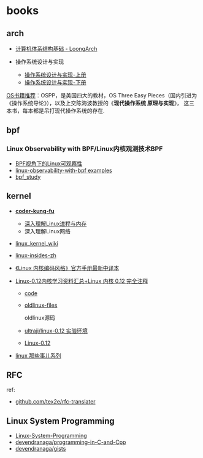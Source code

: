 # books

## arch
- [计算机体系结构基础 - LoongArch](https://foxsen.github.io/archbase/index.html)
- 操作系统设计与实现

	- [操作系统设计与实现-上册](https://github.com/8427003/study-minix-os)
	- [操作系统设计与实现-下册](https://cwlrin.wiki/wp-content/uploads/2021/02/%E6%93%8D%E4%BD%9C%E7%B3%BB%E7%BB%9F%E8%AE%BE%E8%AE%A1%E4%B8%8E%E5%AE%9E%E7%8E%B0_%E7%AC%AC3%E7%89%88(%E4%B8%8B%E5%86%8C).pdf)

[OS书籍推荐](https://zhuanlan.zhihu.com/p/499407835)：OSPP，是美国四大的教材，OS Three Easy Pieces（国内引进为《操作系统导论》），以及上交陈海波教授的《**现代操作系统 原理与实现**》， 这三本书，每本都是吊打现代操作系统的存在.

## bpf
### Linux Observability with BPF/Linux内核观测技术BPF
- [BPF视角下的Linux可观察性](https://github.com/learnre/Linux-Observability-with-BPF)
- [linux-observability-with-bpf examples](https://github.com/bpftools/linux-observability-with-bpf)
- [bpf_study](https://github.com/DavadDi/bpf_study)

## kernel
- [**coder-kung-fu**](https://github.com/yanfeizhang/coder-kung-fu)

	- [深入理解Linux进程与内存](https://blog.csdn.net/weixin_51484460/article/details/141427807)
	- 深入理解Linux网络
- [linux_kernel_wiki](https://github.com/0voice/linux_kernel_wiki)
- [linux-insides-zh](https://github.com/hust-open-atom-club/linux-insides-zh)
- [《Linux 内核编码风格》官方手册最新中译本](https://linux.cn/article-13494-1.html)
- [Linux-0.12内核学习资料汇总+Linux 内核 0.12 完全注释](https://zhuanlan.zhihu.com/p/630740573)

	- [code](http://www.oldlinux.org/Book-Lite/)
	- [oldlinux-files](https://github.com/oldlinux-web/oldlinux-files/blob/master/kernel/0.1x/linux-0.12.tar.gz)

		oldlinux源码
	- [ultraji/linux-0.12 实验环境](https://github.com/ultraji/linux-0.12)
	- [Linux-0.12](https://github.com/sky-big/Linux-0.12)
- [linux 那些事儿系列](http://blog.csdn.net/fudan_abc/article/category/335670)

## RFC
ref:
- [github.com/tex2e/rfc-translater](https://tex2e.github.io/rfc-translater/html/index.html)

## Linux System Programming
- [Linux-System-Programming](https://github.com/vishalchovatiya/Linux-System-Programming)
- [devendranaga/programming-in-C-and-Cpp](https://github.com/devendranaga/programming-in-C-and-Cpp)
- [devendranaga/gists](https://github.com/devendranaga/gists)
